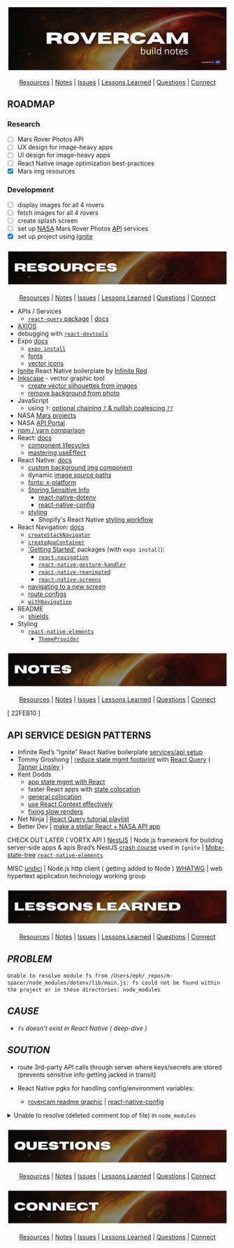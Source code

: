<!-- #region title -->

<div align='center'>

![rovercam readme graphic](./assets/readme/build-notes-title.png)

</div>

<div align='center'>

[Resources](#resources) | [Notes](#notes) | [Issues](#issues) | [Lessons Learned](#lessons) | [Questions](#questions) | [Connect](#connect)

</div>

<!-- #endregion /title -->

<!-- #region roadmap -->

## **ROADMAP**

### **Research**

- [ ] Mars Rover Photos API
- [ ] UX design for image-heavy apps
- [ ] UI design for image-heavy apps
- [ ] React Native image optimization best-practices
- [x] Mars img resources

### **Development**

- [ ] display images for all 4 rovers
- [ ] fetch images for all 4 rovers
- [ ] create splash screen
- [ ] set up [NASA](https://api.nasa.gov/#mars-rover-photos) Mars Rover Photos [API](https://github.com/chrisccerami/mars-photo-api) services
- [x] set up project using [Ignite](https://github.com/infinitered/ignite)

<!-- #endregion /roadmap -->

<!-- #region resources -->

<h3 id='resources' align='center'>

![rovercam readme graphic](./assets/readme/resources.png)

</h3>

<div align='center'>

[Resources](#resources) | [Notes](#notes) | [Issues](#issues) | [Lessons Learned](#lessons) | [Questions](#questions) | [Connect](#connect)

</div>

- APIs / Services
  - [`react-query` package](https://www.npmjs.com/package/react-query) | [docs](https://react-query.tanstack.com/)
- [AXIOS](https://github.com/axios/axios#axios)
- debugging with [`react-devtools`](https://www.npmjs.com/package/react-devtools)
- Expo [docs](https://docs.expo.dev)
  - [`expo install`](https://docs.expo.dev/guides/config-plugins/#expo-install)
  - [fonts](https://docs.expo.dev/versions/latest/sdk/font/)
  - [vector icons](https://icons.expo.fyi/)
- [Ignite](https://github.com/infinitered/ignite) React Native boilerplate by [Infinite Red](infinite.red)
- [Inkscape](https://inkscape.org/) - vector graphic tool
  - [create vector silhouettes from images](https://www.youtube.com/watch?v=PRvqcfLToqY)
  - [remove background from photo](https://logosbynick.com/inkscape-how-to-remove-background/)
- JavaScript
  - using `?`: [optional chaining `?` & nullish coalescing `??`](https://www.freecodecamp.org/news/how-the-question-mark-works-in-javascript/)
- NASA [Mars projects](https://mars.nasa.gov/)
- NASA [API Portal](https://api.nasa.gov/)
- [npm / yarn comparison](https://classic.yarnpkg.com/en/docs/migrating-from-npm#toc-cli-commands-comparison)
- React: [docs](reactjs.org)
  - [component lifecycles](https://projects.wojtekmaj.pl/react-lifecycle-methods-diagram/)
  - [mastering useEffect](https://www.youtube.com/watch?v=dH6i3GurZW8)
- React Native: [docs](reactnative.dev)
  - [custom background img component](https://www.sitereq.com/post/two-easy-ways-to-add-react-native-background-image)
  - dynamic [image source paths](https://stackoverflow.com/a/41432660)
  - [fonts: x-platform](https://github.com/react-native-training/react-native-fonts)
  - [Storing Sensitive Info](https://reactnative.dev/docs/security#storing-sensitive-info)
    - [react-native-dotenv](https://github.com/goatandsheep/react-native-dotenv)
    - [react-native-config](https://github.com/luggit/react-native-config)
  - [styling](https://reactnative.dev/docs/style)
    - Shopify's React Native [styling workflow](https://shopify.engineering/5-ways-to-improve-your-react-native-styling-workflow)
- React Navigation: [docs](https://reactnavigation.org/docs/4.x/getting-started)
  - [`createStackNavigator`](https://reactnavigation.org/docs/4.x/stack-navigator/)
  - [`createAppContainer`](https://reactnavigation.org/docs/4.x/app-containers#props-of-createappcontainer-on-react-native)
  - ['Getting Started'](https://reactnavigation.org/docs/4.x/getting-started) packages (with `expo install`):
    - [`react-navigation`](https://www.npmjs.com/package/react-navigation)
    - [`react-native-gesture-handler`](https://www.npmjs.com/package/react-native-gesture-handler)
    - [`react-native-reanimated`](https://www.npmjs.com/package/react-native-reanimated)
    - [`react-native-screens`](https://www.npmjs.com/package/react-native-screens)
  - [navigating to a new screen](https://reactnavigation.org/docs/4.x/navigating#navigating-to-a-new-screen)
  - [route configs](https://reactnavigation.org/docs/4.x/stack-navigator#routeconfigs)
  - [`withNavigation`](https://reactnavigation.org/docs/4.x/with-navigation/)
- README
  - [shields](https://shields.io/)
- Styling
  - [`react-native-elements`](https://reactnativeelements.com/)
    - [`ThemeProvider`](https://reactnativeelements.com/docs/customization#using-themeprovider)
    <!-- #endregion /resources -->

<!-- #region notes -->

<h3 id='notes' align='center'>

![rovercam readme graphic](./assets/readme/notes.png)

</h3>

<div align='center'>

[Resources](#resources) | [Notes](#notes) | [Issues](#issues) | [Lessons Learned](#lessons) | [Questions](#questions) | [Connect](#connect)

</div>

[ 22FEB10 ]

## API SERVICE DESIGN PATTERNS

- Infinite Red’s “Ignite” React Native boilerplate [services/api setup](https://github.com/infinitered/ignite/tree/master/boilerplate/app/services/api)
- Tommy Groshong | [reduce state mgmt footprint](https://blog.testdouble.com/posts/2021-05-03-reduce-state-management-with-react-query/) with [React Query](https://react-query.tanstack.com/) ( [Tanner Linsley](https://twitter.com/tannerlinsley) )
- Kent Dodds
  - [app state mgmt with React](https://kentcdodds.com/blog/application-state-management-with-react)
  - faster React apps with [state colocation](https://kentcdodds.com/blog/state-colocation-will-make-your-react-app-faster)
  - [general colocation](https://kentcdodds.com/blog/colocation)
  - [use React Context effectively](https://kentcdodds.com/blog/how-to-use-react-context-effectively)
  - [fixing slow renders](https://kentcdodds.com/blog/fix-the-slow-render-before-you-fix-the-re-render)
- Net Ninja | [React Query tutorial playlist](https://www.youtube.com/playlist?list=PL4cUxeGkcC9jpi7Ptjl5b50p9gLjOFani)
- Better Dev | [make a stellar React + NASA API app](https://www.youtube.com/watch?v=UtRNVNkCBq8)

CHECK OUT LATER
( VORTX API ) [NestJS](https://nestjs.com/) | Node.js framework for building server-side apps & apis
Brad’s NestJS [crash course](https://www.youtube.com/watch?v=wqhNoDE6pb4)
used in `Ignite` | [Mobx-state-tree](https://mobx-state-tree.js.org/intro/welcome)
[`react-native-elements`](https://reactnativeelements.com/docs/overview)

MISC
[undici](https://github.com/nodejs/undici#undici) | Node.js http client ( getting added to Node )
[WHATWG](https://whatwg.org/) | web hypertext application technology working group

<!-- #endregion /notes -->

<!-- #region lessons learned -->

<h3 id='lessons' align='center'>

![rovercam readme graphic](./assets/readme/lessons.png)

</h3>

<div align='center'>

[Resources](#resources) | [Notes](#notes) | [Issues](#issues) | [Lessons Learned](#lessons) | [Questions](#questions) | [Connect](#connect)

</div>

<!-- #region [unable to resolve module (fs)] -->

## **_PROBLEM_**

```reactnative
Unable to resolve module fs from /Users/eph/_repos/m-spacer/node_modules/dotenv/lib/main.js: fs could not be found within the project or in these directories: node_modules
```

## **_CAUSE_**

- _`fs` doesn't exist in React Native ( deep-dive )_

## **_SOUTION_**

- route 3rd-party API calls through server where keys/secrets are stored (prevents sensitive info getting jacked in transit)

- React Native pgks for handling config/environment variables:
  - [rovercam readme graphic](https://github.com/goatandsheep/react-native-dotenv) | [react-native-config](https://github.com/luggit/react-native-config)

<!-- #endregion /*unable to resolve module (fs)* -->
<!-- #region [unable to resolve module (removed comment top of file)] -->

<details>
<summary>Unable to resolve (deleted comment top of file) in <code>node_modules</code></summary>

## **_PROBLEM:_**

```reactnative
Unable to resolve module from <path>: could not be found within the project or in these directories: node_modules
```

## **_CAUSE:_**

I added a comment at top of file. Attempted:

[ ] deleting comment
[ ] restarting app
[ ] reset Metro cache via `yarn start --reset-cach` per error message \* returns `error: unknown option --reset-cache`

**_Actual Cause:_**

incomplete `<ImageBackground>` source path. awesome.

## **_SOLUTION:_**

add img file name to `<ImageBackground source={require('')}>`. awesome.

</details>

<!-- #endregion /[unable to resolve module (removed comment top of file)] -->

<!-- #endregion /lessons learned -->

<!-- #region questions -->

<h3 id='questions' align='center'>

![rovercam readme graphic](./assets/readme/questions.png)

</h3>

<div align='center'>

[Resources](#resources) | [Notes](#notes) | [Issues](#issues) | [Lessons Learned](#lessons) | [Questions](#questions) | [Connect](#connect)

</div>

<!-- #endregion /questions -->

<!-- #region connect -->

<h3 id='connect' align='center'>

![rovercam readme graphic](./assets/readme/connect.png)

</h3>

<div align='center'>

[Resources](#resources) | [Notes](#notes) | [Issues](#issues) | [Lessons Learned](#lessons) | [Questions](#questions) | [Connect](#connect)

</div>

<!-- #endregion /connect -->
